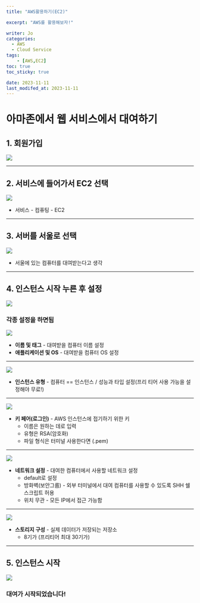 ```yaml
---
title: "AWS활용하기(EC2)"

excerpt: "AWS를 활용해보자!"

writer: Jo
categories:
  - AWS
  - Cloud Service
tags: 
    - [AWS,EC2]
toc: true
toc_sticky: true

date: 2023-11-11
last_modifed_at: 2023-11-11
---
```

# 아마존에서 웹 서비스에서 대여하기
## 1. 회원가입
  ![](/assets/img/2023-11-11/스크린샷%202023-11-11%20오후%204.10.57.png)

---
## 2. 서비스에 들어가서 EC2 선택
![](/assets/img/2023-11-11/스크린샷%202023-11-11%20오후%204.11.21.png)
   - 서비스 - 컴퓨팅 - EC2

---
## 3. 서버를 서울로 선택
![](/assets/img/2023-11-11/스크린샷%202023-11-11%20오후%204.12.05.png)
   - 서울에 있는 컴퓨터를 대여받는다고 생각

---

## 4. 인스턴스 시작 누른 후 설정
 ![](/assets/img/2023-11-11/스크린샷%202023-11-11%20오후%204.12.48.png)

### 각종 설정을 하면됨

  ![](/assets/img/2023-11-11/스크린샷%202023-11-11%20오후%204.13.48.png)
  - **이름 및 태그** - 대여받을 컴퓨터 이름 설정 
  - **애플리케이션 및 OS** - 대여받을 컴퓨터 OS 설정
  
  ---
  ![](/assets/img/2023-11-11/스크린샷%202023-11-11%20오후%204.15.07.png)
  - **인스턴스 유형** - 컴퓨터 == 인스턴스 / 성능과 타입 설정(프리 티어 사용 가능을 설정해야 무료!)
  
  ---
  ![](/assets/img/2023-11-11/스크린샷%202023-11-11%20오후%204.15.17.png)
  - **키 페어(로그인)** - AWS 인스턴스에 접기하기 위한 키
    - 이름은 원하는 데로 입력
    - 유형은 RSA(암호화)
    - 파일 형식은 터미널 사용한다면 (.pem)
  
  ---
  ![](/assets/img/2023-11-11/스크린샷%202023-11-11%20오후%204.16.53.png)
  - **네트워크 설정** - 대여한 컴퓨터에서 사용할 네트워크 설정
    - default로 설정
    - 방화벽(보안그룹) - 외부 터미널에서 대여 컴퓨터를 사용할 수 있도록 SHH 쉘스크립트 허용
    - 위치 무관 - 모든 IP에서 접근 가능함
  
  ---
  ![](/assets/img/2023-11-11/스크린샷%202023-11-11%20오후%204.21.29.png)
  - **스토리지 구성** - 실제 데이터가 저장되는 저장소
    - 8기가 (프리티어 최대 30기가)
  
  ---

## 5. 인스턴스 시작
![](/assets/img/2023-11-11/스크린샷%202023-11-11%20오후%204.22.37.png)

### 대여가 시작되었습니다!